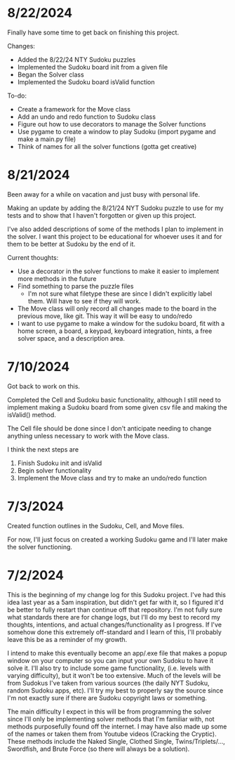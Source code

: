 # 8/22/2024

Finally have some time to get back on finishing this project.

Changes:

* Added the 8/22/24 NTY Sudoku puzzles
* Implemented the Sudoku board init from a given file
* Began the Solver class
* Implemented the Sudoku board isValid function

To-do:

* Create a framework for the Move class
* Add an undo and redo function to Sudoku class
* Figure out how to use decorators to manage the Solver functions
* Use pygame to create a window to play Sudoku (import pygame and make a main.py file)
* Think of names for all the solver functions (gotta get creative)

# 8/21/2024

Been away for a while on vacation and just busy with personal life.

Making an update by adding the 8/21/24 NYT Sudoku puzzle to use for my tests and to show that I haven't forgotten or given up this project.

I've also added descriptions of some of the methods I plan to implement in the solver. I want this project to be educational for whoever uses it and for them to be better at Sudoku by the end of it.

Current thoughts:

* Use a decorator in the solver functions to make it easier to implement more methods in the future
* Find something to parse the puzzle files
    * I'm not sure what filetype these are since I didn't explicitly label them. Will have to see if they will work.
* The Move class will only record all changes made to the board in the previous move, like git. This way it will be easy to undo/redo
* I want to use pygame to make a window for the sudoku board, fit with a home screen, a board, a keypad, keyboard integration, hints, a free solver space, and a description area.

# 7/10/2024

Got back to work on this. 

Completed the Cell and Sudoku basic functionality, although I still need to implement making a Sudoku board from some given csv file and making the isValid() method.

The Cell file should be done since I don't anticipate needing to change anything unless necessary to work with the Move class.

I think the next steps are

1. Finish Sudoku init and isValid
2. Begin solver functionality
3. Implement the Move class and try to make an undo/redo function

# 7/3/2024

Created function outlines in the Sudoku, Cell, and Move files.

For now, I'll just focus on created a working Sudoku game and I'll later make the solver functioning.

# 7/2/2024

This is the beginning of my change log for this Sudoku project. I've had this idea last year as a 5am inspiration, but didn't get far with it, so I figured it'd be better to fully restart than continue off that repository. I'm not fully sure what standards there are for change logs, but I'll do my best to record my thoughts, intentions, and actual changes/functionality as I progress. If I've somehow done this extremely off-standard and I learn of this, I'll probably leave this be as a reminder of my growth.

I intend to make this eventually become an app/.exe file that makes a popup window on your computer so you can input your own Sudoku to have it solve it. I'll also try to include some game functionality, (i.e. levels with varying difficulty), but it won't be too extensive. Much of the levels will be from Sudokus I've taken from various sources (the daily NYT Sudoku, random Sudoku apps, etc). I'll try my best to properly say the source since I'm not exactly sure if there are Sudoku copyright laws or something. 

The main difficulty I expect in this will be from programming the solver since I'll only be implementing solver methods that I'm familiar with, not methods purposefully found off the internet. I may have also made up some of the names or taken them from Youtube videos (Cracking the Cryptic). These methods include the Naked Single, Clothed Single, Twins/Triplets/..., Swordfish, and Brute Force (so there will always be a solution).